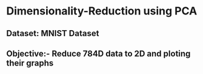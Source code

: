 # Dimensionality-Reduction using PCA
## Dataset: MNIST Dataset
## Objective:- Reduce 784D data to 2D and ploting their graphs
